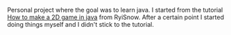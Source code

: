 Personal project where the goal was to learn java. I started from the tutorial [How to make a 2D game in java](https://www.youtube.com/playlist?list=PL_QPQmz5C6WUF-pOQDsbsKbaBZqXj4qSq) from RyiSnow. After a certain point I started doing things myself and I didn't stick to the tutorial.
